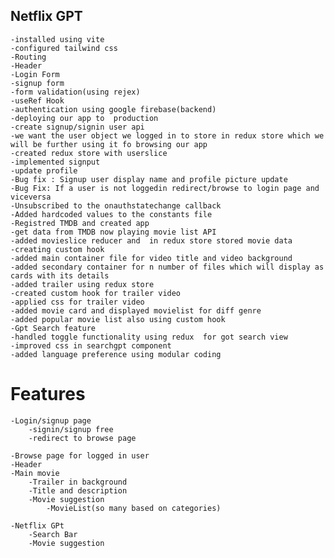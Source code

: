  ## Netflix GPT
    -installed using vite
    -configured tailwind css
    -Routing
    -Header
    -Login Form
    -signup form
    -form validation(using rejex)
    -useRef Hook
    -authentication using google firebase(backend)
    -deploying our app to  production
    -create signup/signin user api
    -we want the user object we logged in to store in redux store which we will be further using it fo browsing our app
    -created redux store with userslice
    -implemented signput
    -update profile
    -Bug fix : Signup user display name and profile picture update
    -Bug Fix: If a user is not loggedin redirect/browse to login page and viceversa
    -Unsubscribed to the onauthstatechange callback
    -Added hardcoded values to the constants file
    -Registred TMDB and created app
    -get data from TMDB now playing movie list API
    -added movieslice reducer and  in redux store stored movie data
    -creating custom hook
    -added main container file for video title and video background
    -added secondary container for n number of files which will display as cards with its details
    -added trailer using redux store
    -created custom hook for trailer video
    -applied css for trailer video
    -added movie card and displayed movielist for diff genre
    -added popular movie list also using custom hook
    -Gpt Search feature
    -handled toggle functionality using redux  for got search view
    -improved css in searchgpt component
    -added language preference using modular coding

# Features

    -Login/signup page
        -signin/signup free
        -redirect to browse page

    -Browse page for logged in user
    -Header
    -Main movie
        -Trailer in background
        -Title and description
        -Movie suggestion
            -MovieList(so many based on categories)

    -Netflix GPt
        -Search Bar
        -Movie suggestion
